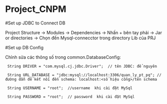 # Project_CNPM
#Set up JDBC to Connect DB


Project Structure -> Modules -> Dependencies -> Nhấn + bên tay phải -> Jar or directories -> Chọn đến Mysql-connecctor trong directory Lib của PRJ

#Set up DB Config

Chỉnh sửa các thông số trong common.DatabaseConfig:

     String DRIVER = "com.mysql.cj.jdbc.Driver";  // tên JDBC: để nguyên
     
     String URL_DATABASE = "jdbc:mysql://localhost:3306/quan_ly_pt_pq"; // đường dẫn để kết nối đến schema: localhost:<số hiệu cổng>/tên schema
     
     String USERNAME = "root";  //username  khi cài đặt MySql
     
     String PASSWORD = "root";  // password  khi cài đặt MySql
     
